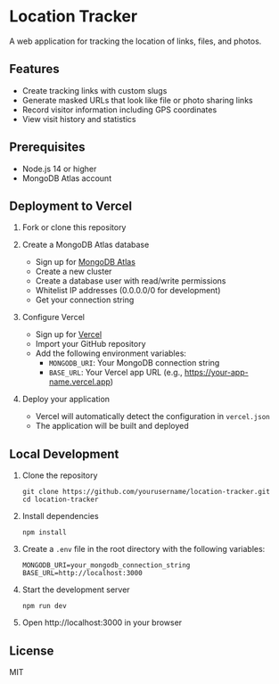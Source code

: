# Location Tracker

A web application for tracking the location of links, files, and photos.

## Features

- Create tracking links with custom slugs
- Generate masked URLs that look like file or photo sharing links
- Record visitor information including GPS coordinates
- View visit history and statistics

## Prerequisites

- Node.js 14 or higher
- MongoDB Atlas account

## Deployment to Vercel

1. Fork or clone this repository

2. Create a MongoDB Atlas database
   - Sign up for [MongoDB Atlas](https://www.mongodb.com/cloud/atlas)
   - Create a new cluster
   - Create a database user with read/write permissions
   - Whitelist IP addresses (0.0.0.0/0 for development)
   - Get your connection string

3. Configure Vercel
   - Sign up for [Vercel](https://vercel.com)
   - Import your GitHub repository
   - Add the following environment variables:
     - `MONGODB_URI`: Your MongoDB connection string
     - `BASE_URL`: Your Vercel app URL (e.g., https://your-app-name.vercel.app)

4. Deploy your application
   - Vercel will automatically detect the configuration in `vercel.json`
   - The application will be built and deployed

## Local Development

1. Clone the repository
   ```
   git clone https://github.com/yourusername/location-tracker.git
   cd location-tracker
   ```

2. Install dependencies
   ```
   npm install
   ```

3. Create a `.env` file in the root directory with the following variables:
   ```
   MONGODB_URI=your_mongodb_connection_string
   BASE_URL=http://localhost:3000
   ```

4. Start the development server
   ```
   npm run dev
   ```

5. Open http://localhost:3000 in your browser

## License

MIT 